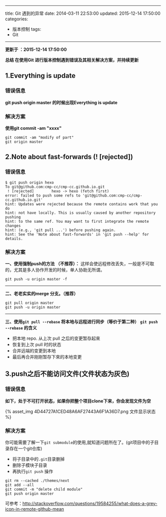 ﻿----
title: Git 遇到的异常
date: 2014-03-11 22:53:00
updated: 2015-12-14 17:50:00
categories: 
- 版本控制
tags:
- Git
----

**更新于 ：2015-12-14 17:50:00**



**总结 在使用Git 进行版本控制遇到错误及其相关解决方案，并持续更新**

## 1.Everything is update

### 错误信息
**git push origin master 的时候出现Everything is update**

### 解决方案
**使用git commit -am "xxxx"**
```
git commit -am "modify of part"
git origin master
```
## 2.Note about fast-forwards (! [rejected])
### 错误信息
```
$ git push origin hexo
To git@github.com:cmp-cc/cmp-cc.github.io.git
 ! [rejected]        hexo -> hexo (fetch first)
error: failed to push some refs to 'git@github.com:cmp-cc/cmp-cc.github.io.git'
hint: Updates were rejected because the remote contains work that you do
hint: not have locally. This is usually caused by another repository pushing
hint: to the same ref. You may want to first integrate the remote changes
hint: (e.g., 'git pull ...') before pushing again.
hint: See the 'Note about fast-forwards' in 'git push --help' for details.
```

### 解决方案
**一、使用强制push的方法 （不推荐）：**
这样会使远程修改丢失，一般是不可取的，尤其是多人协作开发的时候，单人协助无所谓。
```
git push -u origin master -f 
```
---
**二、老老实实的merge 分支。（推荐）**
```
git pull origin master
git push -u origin master
```
---

**三、使用`git pull --rebase` 将本地与远程进行同步（等价于第二种）**
**`git push --rebase` 的含义**
* 把本地 repo. 从上次 pull 之后的变更暂存起來
* 恢复到上次 pull 时的状态
* 合并远端的变更到本地
* 最后再合并刚刚暂存下來的本地变更

## 3.push之后不能访问文件(文件状态为灰色)
### 错误信息
**如下，处于不可打开状态，如果你把整个项目clone下来，你会发现文件为空**

{% asset_img 4D44727A1CED48A6AF27443A6F1A36D7.png 文件显示状态 %}

### 解决方案
你可能需要了解一下`git submodule`的使用,就知道问题所在了。(git项目中的子目录存在一个git仓库)
* 将子目录中的`.git`目录删掉
* 删除子模块子目录
* 再执行`git push` 操作
```
git rm --cached ./themes/next
git add --all
git commit -m "delete child module"
git push origin master
```
可参考：http://stackoverflow.com/questions/19584255/what-does-a-grey-icon-in-remote-github-mean
